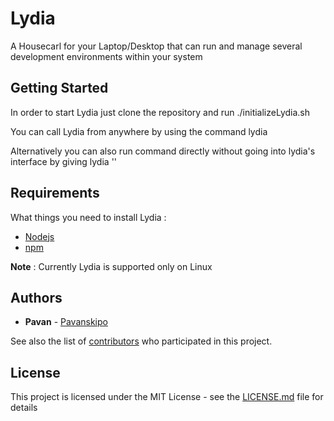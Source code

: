 # Lydia

A Housecarl for your Laptop/Desktop that can run and manage several development environments within your system

## Getting Started

In order to start Lydia just clone the repository and run ./initializeLydia.sh

You can call Lydia from anywhere by using the command lydia

Alternatively you can also run command directly without going into lydia's interface by giving lydia '<Your command here>'

## Requirements

What things you need to install Lydia :

* [Nodejs](https://nodejs.org/en/)
* [npm](https://www.npmjs.com/)

**Note** : Currently Lydia is supported only on Linux

## Authors

* **Pavan** - [Pavanskipo](https://github.com/pavanskipo)

See also the list of [contributors](https://github.com/pavanskipo/lydia_assistant/contributors) who participated in this project.

## License

This project is licensed under the MIT License - see the [LICENSE.md](LICENSE.md) file for details
